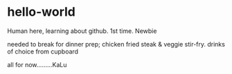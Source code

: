 # hello-world
Human here, learning about github.  1st time. Newbie

needed to break for dinner prep; chicken fried steak & veggie stir-fry.  drinks of choice from cupboard

all for now.........KaLu
